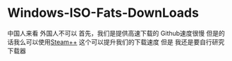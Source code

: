 # Windows-ISO-Fats-DownLoads
中国人来看
外国人不可以
首先，我们是提供高速下载的
Github速度很慢
但是的话我么可以使用[Steam++](https://github.com/SteamTools-Team/SteamTools)
这个可以提升我们的下载速度
但是
我还是要自行研究下载器
